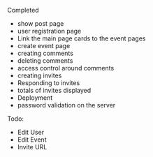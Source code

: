  Completed
 - show post page
 - user registration page
 - Link the main page cards to the event pages
 - create event page
 - creating comments
 - deleting comments
 - access control around comments
 - creating invites
 - Responding to invites
 - totals of invites displayed
 - Deployment
 - password validation on the server

 Todo:
 - Edit User
 - Edit Event
 - Invite URL

